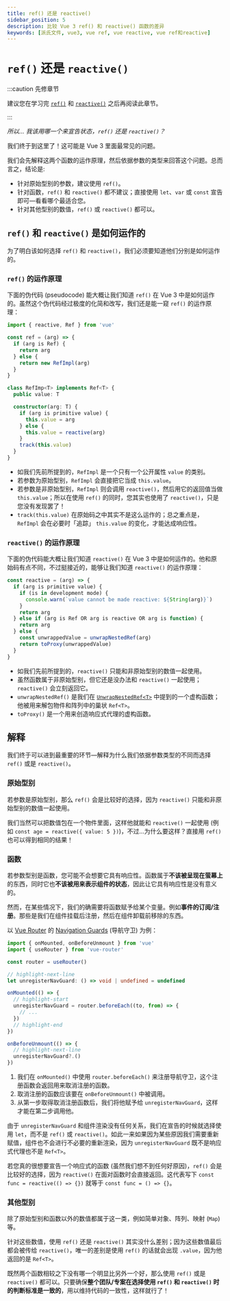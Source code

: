 ```yaml
---
title: ref() 还是 reactive()
sidebar_position: 5
description: 比较 Vue 3 ref() 和 reactive() 函数的差异
keywords: [派氏文件, vue3, vue ref, vue reactive, vue ref和reactive]
---
```


# `ref()` 还是 `reactive()`

:::caution 先修章节

建议您在学习完 [`ref()`](./ref-and-ref#什么是-ref) 和 [`reactive()`](./reactive#什么是-reactive) 之后再阅读此章节。

:::

*所以... 我该用哪一个来宣告状态，`ref()` 还是 `reactive()`？*

我们终于到这里了！这可能是 Vue 3 里面最常见的问题。

我们会先解释这两个函数的运作原理，然后依据参数的类型来回答这个问题。总而言之，结论是:

- 针对原始型别的参数，建议使用 `ref()`。
- 针对函数，`ref()` 和 `reactive()` 都不建议；直接使用 `let`、`var` 或 `const` 宣告即可—看看哪个最适合您。
- 针对其他型别的数值，`ref()` 或 `reactive()` 都可以。

## `ref()` 和 `reactive()` 是如何运作的

为了明白该如何选择 `ref()` 和 `reactive()`，我们必须要知道他们分别是如何运作的。

### `ref()` 的运作原理

下面的伪代码 (pseudocode) 能大概让我们知道 `ref()` 在 Vue 3 中是如何运作的。虽然这个伪代码经过极度的化简和改写，我们还是能一窥 `ref()` 的运作原理：

```ts showLineNumbers
import { reactive, Ref } from 'vue'

const ref = (arg) => {
  if (arg is Ref) {
    return arg
  } else {
    return new RefImpl(arg)
  }
}

class RefImp<T> implements Ref<T> {
  public value: T

  constructor(arg: T) {
    if (arg is primitive value) {
      this.value = arg
    } else {
      this.value = reactive(arg)
    }
    track(this.value)
  }
}
```

- 如我们先前所提到的，`RefImpl` 是一个只有一个公开属性 `value` 的类别。
- 若参数为原始型别，`RefImpl` 会直接把它当成 `this.value`。
- 若参数是非原始型别，`RefImpl` 则会调用 `reactive()`，然后用它的返回值当做 `this.value`；所以在使用 `ref()` 的同时，您其实也使用了 `reactive()`，只是您没有发现罢了！
- `track(this.value)` 在原始码之中其实不是这么运作的；总之重点是，`RefImpl` 会在必要时「追踪」 `this.value` 的变化，才能达成响应性。

### `reactive()` 的运作原理

 下面的伪代码能大概让我们知道 `reactive()` 在 Vue 3 中是如何运作的。他和原始码有点不同，不过挺接近的，能够让我们知道 `reactive()` 的运作原理：

```ts showLineNumbers
const reactive = (arg) => {
  if (arg is primitive value) {
    if (is in development mode) {
      console.warn(`value cannot be made reactive: ${String(arg)}`)
    }
    return arg
  } else if (arg is Ref OR arg is reactive OR arg is function) {
    return arg
  } else {
    const unwrappedValue = unwrapNestedRef(arg)
    return toProxy(unwrappedValue)
  }
}
```

- 如我们先前所提到的，`reactive()` 只能和非原始型别的数值一起使用。
- 虽然函数属于非原始型别，但它还是没办法和 `reactive()` 一起使用；`reactive()` 会立刻返回它。
- `unwrapNestedRef()` 是我们在 [`UnwrapNestedRef<T>`](./unwrap-nested-ref#what-is-unwrapnestedreft) 中提到的一个虚构函数；他被用来解包物件和阵列中的巢状 `Ref<T>`。
- `toProxy()` 是一个用来创造响应式代理的虚构函数。

## 解释

我们终于可以进到最重要的环节—解释为什么我们依据参数类型的不同而选择 `ref()` 或是 `reactive()`。

### 原始型别

若参数是原始型别，那么 `ref()` 会是比较好的选择，因为 `reactive()` 只能和非原始型别的数值一起使用。

我们当然可以把数值包在一个物件里面，这样他就能和 `reactive()` 一起使用 (例如 `const age = reactive({ value: 5 })`)，不过...为什么要这样？直接用 `ref()` 也可以得到相同的结果！

### 函数

若参数型别是函数，您可能不会想要它具有响应性。函数属于**不该被呈现在萤幕上**的东西，同时它也**不该被用来表示组件的状态**，因此让它具有响应性是没有意义的。

然而，在某些情况下，我们的确需要将函数赋予给某个变量。例如**事件的订阅/注册**。那些是我们在组件挂载后注册，然后在组件卸载前移除的东西。

以 [Vue Router](https://router.vuejs.org/) 的 [Navigation Guards](https://router.vuejs.org/guide/advanced/navigation-guards.html#global-before-guards) (导航守卫) 为例：

```ts showLineNumbers
import { onMounted, onBeforeUnmount } from 'vue'
import { useRouter } from 'vue-router'

const router = useRouter()

// highlight-next-line
let unregisterNavGuard: () => void | undefined = undefined

onMounted(() => {
  // highlight-start
  unregisterNavGuard = router.beforeEach((to, from) => {
    // ...
  })
  // highlight-end
})

onBeforeUnmount(() => {
  // highlight-next-line
  unregisterNavGuard?.()
})
```

1. 我们在 `onMounted()` 中使用 `router.beforeEach()` 来注册导航守卫，这个注册函数会返回用来取消注册的函数。
2. 取消注册的函数应该要在 `onBeforeUnmount()` 中被调用。
3. 从第一步取得取消注册函数后，我们将他赋予给 `unregisterNavGuard`，这样才能在第二步调用他。

由于 `unregisterNavGuard` 和组件渲染没有任何关系，我们在宣告的时候就选择使用 `let`，而不是 `ref()` 或 `reactive()`。如此一来如果因为某些原因我们需要重新赋值，组件也不会进行不必要的重新渲染，因为 `unregisterNavGuard` 既不是响应式代理也不是 `Ref<T>`。

若您真的很想要宣告一个响应式的函数 (虽然我们想不到任何好原因)，`ref()` 会是比较好的选择，因为 `reactive()` 在面对函数时会直接返回。这代表写下 `const func = reactive(() => {})` 就等于 `const func = () => {}`。

### 其他型别

除了原始型别和函数以外的数值都属于这一类，例如简单对象、阵列、映射 (`Map`) 等。

针对这些数值，使用 `ref()` 还是 `reactive()` 其实没什么差别；因为这些数值最后都会被传给 `reactive()`，唯一的差别是使用 `ref()` 的话就会出现 `.value`，因为他返回的是 `Ref<T>`。

既然两个函数相较之下没有哪一个明显比另外一个好，那么使用 `ref()` 或是 `reactive()` 都可以。只要确保**整个团队/专案在选择使用 `ref()` 和 `reactive()` 时的判断标准是一致的**，用以维持代码的一致性，这样就行了！
